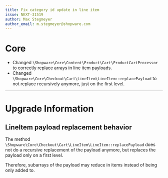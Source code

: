 ```yaml
---
title: Fix category id update in line item
issue: NEXT-31519
author: Max Stegmeyer
author_email: m.stegmeyer@shopware.com
---
```


# Core
* Changed `\Shopware\Core\Content\Product\Cart\ProductCartProcessor` to correctly replace arrays in line item payloads.
* Changed `\Shopware\Core\Checkout\Cart\LineItem\LineItem::replacePayload` to not replace recursively anymore, just on the first level.
___
# Upgrade Information
## LineItem payload replacement behavior

The method `\Shopware\Core\Checkout\Cart\LineItem\LineItem::replacePayload` does not do a recursive replacement of the payload anymore, but replaces the payload only on a first level.

Therefore, subarrays of the payload may reduce in items instead of being only added to.
